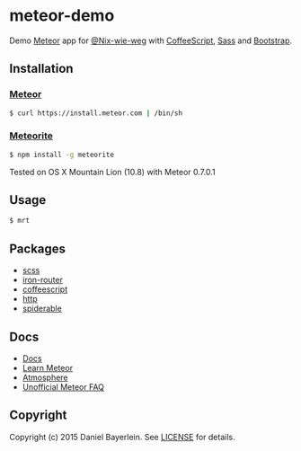 # meteor-demo

Demo [Meteor](https://www.meteor.com/) app for
[@Nix-wie-weg](https://github.com/Nix-wie-weg/) with
[CoffeeScript](http://coffeescript.org/), [Sass](http://sass-lang.com/) and
[Bootstrap](http://getbootstrap.com/).

## Installation

### [Meteor](https://www.meteor.com/)

```bash
$ curl https://install.meteor.com | /bin/sh
```

### [Meteorite](http://oortcloud.github.io/meteorite/)

```bash
$ npm install -g meteorite
```

Tested on OS X Mountain Lion (10.8) with Meteor 0.7.0.1


## Usage

```bash
$ mrt
```

## Packages

* [scss](https://github.com/fourseven/meteor-scss)
* [iron-router](https://github.com/EventedMind/iron-router)
* [coffeescript](http://docs.meteor.com/#coffeescript)
* [http](http://docs.meteor.com/#http)
* [spiderable](http://docs.meteor.com/#spiderable)

## Docs

* [Docs](http://docs.meteor.com/)
* [Learn Meteor](https://www.meteor.com/learn-meteor)
* [Atmosphere](https://atmosphere.meteor.com/)
* [Unofficial Meteor FAQ](https://github.com/oortcloud/unofficial-meteor-faq)


## Copyright

Copyright (c) 2015 Daniel Bayerlein. See [LICENSE](./LICENSE.md) for details.
